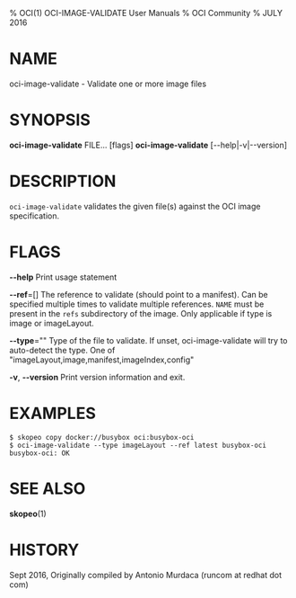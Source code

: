 % OCI(1) OCI-IMAGE-VALIDATE User Manuals
% OCI Community
% JULY 2016
# NAME
oci-image-validate \- Validate one or more image files

# SYNOPSIS
**oci-image-validate** FILE... [flags]
**oci-image-validate** [--help|-v|--version]

# DESCRIPTION
`oci-image-validate` validates the given file(s) against the OCI image specification.


# FLAGS
**--help**
  Print usage statement

**--ref**=[]
  The reference to validate (should point to a manifest).
  Can be specified multiple times to validate multiple references.
  `NAME` must be present in the `refs` subdirectory of the image.
  Only applicable if type is image or imageLayout.

**--type**=""
  Type of the file to validate. If unset, oci-image-validate will try to auto-detect the type. One of "imageLayout,image,manifest,imageIndex,config"

**-v**, **--version**
  Print version information and exit.

# EXAMPLES
```
$ skopeo copy docker://busybox oci:busybox-oci
$ oci-image-validate --type imageLayout --ref latest busybox-oci
busybox-oci: OK
```

# SEE ALSO
**skopeo**(1)

# HISTORY
Sept 2016, Originally compiled by Antonio Murdaca (runcom at redhat dot com)
